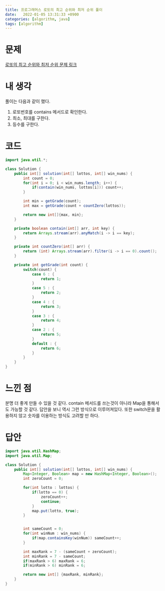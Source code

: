 ```yaml
---
title: 프로그래머스 로또의 최고 순위와 최저 순위 풀이
date:   2022-01-05 13:31:33 +0900
categories: [algorithm, java]
tags: [algorithm]
---
```


# 문제
[로또의 최고 순위와 최저 순위 문제 링크](https://programmers.co.kr/learn/courses/30/lessons/77484)
# 내 생각
풀이는 다음과 같이 했다.
1. 로또번호를 contains 메서드로 확인한다.
2. 최소, 최대를 구한다.
3. 등수를 구한다.

# 코드
```java
import java.util.*;

class Solution {
    public int[] solution(int[] lottos, int[] win_nums) {
        int count = 0;
        for(int i = 0; i < win_nums.length; i++) {
            if(contain(win_nums, lottos[i])) count++;
        }

        int min = getGrade(count);
        int max = getGrade(count + countZero(lottos));

        return new int[]{max, min};
    }

    private boolean contain(int[] arr, int key) {
        return Arrays.stream(arr).anyMatch(i -> i == key);
    }

    private int countZero(int[] arr) {
        return (int) Arrays.stream(arr).filter(i -> i == 0).count();
    }

    private int getGrade(int count) {
        switch(count) {
            case 6 : {
                return 1;
            }
            case 5 : {
                return 2;
            }
            case 4 : {
                return 3;
            }
            case 3 : {
                return 4;
            }
            case 2 : {
                return 5;
            }
            default : {
                return 6;
            }
        }
    }
}
```
# 느낀 점
분명 더 좋게 만들 수 있을 것 같다. contain 메서드를 쓰는것이 아니라 Map을 통해서도 가능할 것 같다.
답안을 보니 역시 그런 방식으로 이루어져있다. 또한 switch문을 활용하지 않고 숫자를 이용하는 방식도 고려할 만 하다.

# 답안
```java
import java.util.HashMap;
import java.util.Map;

class Solution {
    public int[] solution(int[] lottos, int[] win_nums) {
        Map<Integer, Boolean> map = new HashMap<Integer, Boolean>();
        int zeroCount = 0;

        for(int lotto : lottos) {
            if(lotto == 0) {
                zeroCount++;
                continue;
            }
            map.put(lotto, true);
        }


        int sameCount = 0;
        for(int winNum : win_nums) {
            if(map.containsKey(winNum)) sameCount++;
        }

        int maxRank = 7 - (sameCount + zeroCount);
        int minRank = 7 - sameCount;
        if(maxRank > 6) maxRank = 6;
        if(minRank > 6) minRank = 6;

        return new int[] {maxRank, minRank};
    }
}
```
